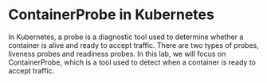 # ContainerProbe in Kubernetes

In Kubernetes, a probe is a diagnostic tool used to determine whether a container is alive and ready to accept traffic. There are two types of probes, liveness probes and readiness probes. In this lab, we will focus on ContainerProbe, which is a tool used to detect when a container is ready to accept traffic.
